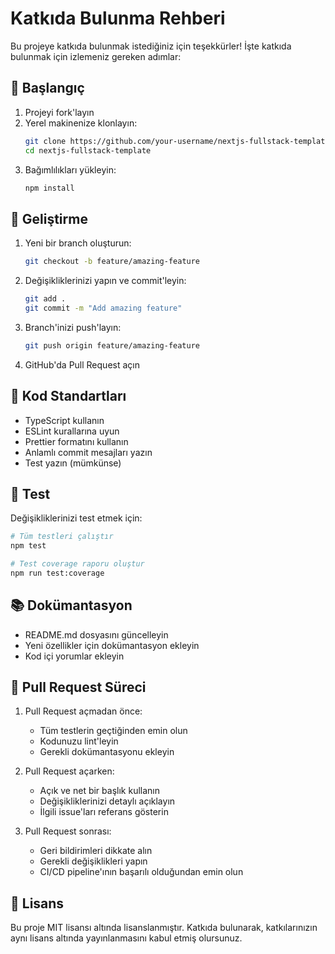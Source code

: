 # Katkıda Bulunma Rehberi

Bu projeye katkıda bulunmak istediğiniz için teşekkürler! İşte katkıda bulunmak için izlemeniz gereken adımlar:

## 🚀 Başlangıç

1. Projeyi fork'layın
2. Yerel makinenize klonlayın:
   ```bash
   git clone https://github.com/your-username/nextjs-fullstack-template.git
   cd nextjs-fullstack-template
   ```
3. Bağımlılıkları yükleyin:
   ```bash
   npm install
   ```

## 🔧 Geliştirme

1. Yeni bir branch oluşturun:
   ```bash
   git checkout -b feature/amazing-feature
   ```

2. Değişikliklerinizi yapın ve commit'leyin:
   ```bash
   git add .
   git commit -m "Add amazing feature"
   ```

3. Branch'inizi push'layın:
   ```bash
   git push origin feature/amazing-feature
   ```

4. GitHub'da Pull Request açın

## 📝 Kod Standartları

- TypeScript kullanın
- ESLint kurallarına uyun
- Prettier formatını kullanın
- Anlamlı commit mesajları yazın
- Test yazın (mümkünse)

## 🧪 Test

Değişikliklerinizi test etmek için:

```bash
# Tüm testleri çalıştır
npm test

# Test coverage raporu oluştur
npm run test:coverage
```

## 📚 Dokümantasyon

- README.md dosyasını güncelleyin
- Yeni özellikler için dokümantasyon ekleyin
- Kod içi yorumlar ekleyin

## 🤝 Pull Request Süreci

1. Pull Request açmadan önce:
   - Tüm testlerin geçtiğinden emin olun
   - Kodunuzu lint'leyin
   - Gerekli dokümantasyonu ekleyin

2. Pull Request açarken:
   - Açık ve net bir başlık kullanın
   - Değişikliklerinizi detaylı açıklayın
   - İlgili issue'ları referans gösterin

3. Pull Request sonrası:
   - Geri bildirimleri dikkate alın
   - Gerekli değişiklikleri yapın
   - CI/CD pipeline'ının başarılı olduğundan emin olun

## 📄 Lisans

Bu proje MIT lisansı altında lisanslanmıştır. Katkıda bulunarak, katkılarınızın aynı lisans altında yayınlanmasını kabul etmiş olursunuz. 
